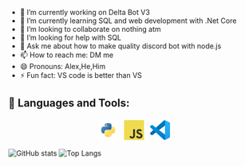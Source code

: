 - 🔭 I’m currently working on Delta Bot V3
- 🌱 I’m currently learning SQL and web development with .Net Core
- 👯 I’m looking to collaborate on nothing atm
- 🤔 I’m looking for help with SQL
- 💬 Ask me about how to make quality discord bot with node.js
- 📫 How to reach me: DM me
- 😄 Pronouns: Alex,He,Him
- ⚡ Fun fact: VS code is better than VS

## 🧰 Languages and Tools:
<p align="center">
<img src="https://raw.githubusercontent.com/github/explore/80688e429a7d4ef2fca1e82350fe8e3517d3494d/topics/python/python.png" alt="Python" height="40" style="vertical-align:top; margin:4px">
<img src="https://raw.githubusercontent.com/github/explore/80688e429a7d4ef2fca1e82350fe8e3517d3494d/topics/javascript/javascript.png" alt="Javascript" height="40" style="vertical-align:top; margin:4px">
<img src="https://raw.githubusercontent.com/github/explore/80688e429a7d4ef2fca1e82350fe8e3517d3494d/topics/visual-studio-code/visual-studio-code.png" alt="VS Code" height="40" style="vertical-align:top; margin:4px">
</p>

![GitHub stats](https://github-readme-stats.vercel.app/api?username=superalex-dev&show_icons=true&theme=tokyonight) ![Top Langs](https://github-readme-stats.vercel.app/api/top-langs/?username=CharalambosIoannou&theme=tokyonight)


